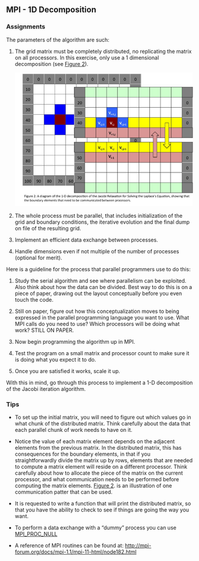 ## MPI - 1D Decomposition

### Assignments

The parameters of the algorithm are such:


1.  The grid matrix must be completely distributed, no replicating the
    matrix on all processors. In this exercise, only use a 1 dimensional decomposition (see
    [Figure 2](#Figure_2)).
    
    ![Figure 2](jacobiFigure2.jpg)
    
2.  The whole process must be parallel, that includes initialization of
    the grid and boundary conditions, the iterative evolution and the final dump on file of the resulting grid. 
    
3.  Implement an efficient data exchange between processes.
    
4.  Handle dimensions even if not multiple of the number of processes (optional for merit).

Here is a guideline for the process that parallel programmers use to do
this:

1.  Study the serial algorithm and see where parallelism can be
    exploited. Also think about how the data can be divided. Best way
    to do this is on a piece of paper, drawing out the layout
    conceptually before you even touch the code.
    
2.  Still on paper, figure out how this conceptualization moves to being
    expressed in the parallel programming language you want to use.
    What MPI calls do you need to use? Which processors will be doing
    what work? STILL ON PAPER.
    
3.  Now begin programming the algorithm up in MPI.
    
4.  Test the program on a small matrix and processor count to make sure
    it is doing what you expect it to do.
    
5.  Once you are satisfied it works, scale it up.

With this in mind, go through this process to implement a 1-D
decomposition of the Jacobi iteration algorithm.


### Tips

-   To set up the initial matrix, you will need to figure out which
    values go in what chunk of the distributed matrix. Think carefully
    about the data that each parallel chunk of work needs to have on
    it.
    
-   Notice the value of each matrix element depends on the adjacent
    elements from the previous matrix. In the distributed matrix, this
    has consequences for the boundary elements, in that if you
    straightforwardly divide the matrix up by rows, elements that are
    needed to compute a matrix element will reside on a different
    processor. Think carefully about how to allocate the piece of the
    matrix on the current processor, and what communication needs to be
    performed before computing the matrix elements. [Figure
    2](#Figure_2). is an illustration of one communication patter that
    can be used.
    
    
-   It is requested to write a function that will print the
    distributed matrix, so that you have the ability to check to see
    if things are going the way you want.

-   To perform a data exchange with a “dummy” process you can use
    [MPI_PROC_NULL](http://mpi-forum.org/docs/mpi-1.1/mpi-11-html/node53.html)

-   A reference of MPI routines can be found at:
    <http://mpi-forum.org/docs/mpi-1.1/mpi-11-html/node182.html>






